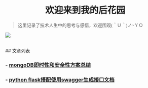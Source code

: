 # <center>欢迎来到我的后花园</center>

> <font face='华文中宋'>这里记录了技术人生中的思考与感悟，欢迎围观(＾Ｕ＾)ノ~ＹＯ</font>

![](https://cdn.jsdelivr.net/gh/Fairy1018/GHimage/think.jpeg)

<br>
## 文章列表

### - [mongoDB即时性和安全性方案总结](https://fairy1018.github.io/zhangfan-garden/blog/mongo)

### - [python flask搭配使用swagger生成接口文档](https://fairy1018.github.io/zhangfan-garden/blog/swagger)




